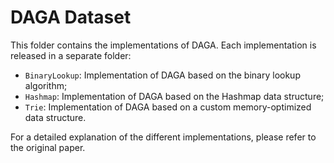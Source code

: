 # DAGA Dataset
This folder contains the implementations of DAGA. Each implementation is released in a separate folder:
 - ```BinaryLookup```: Implementation of DAGA based on the binary lookup algorithm;
 - ```Hashmap```: Implementation of DAGA based on the Hashmap data structure;
 - ```Trie```: Implementation of DAGA based on a custom memory-optimized data structure.

For a detailed explanation of the different implementations, please refer to the original paper.
